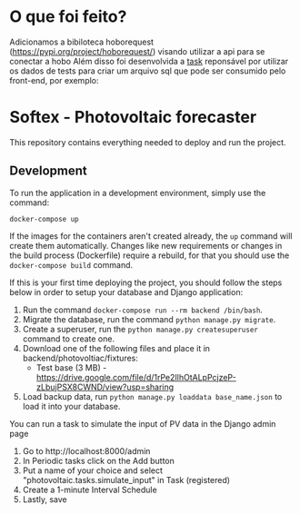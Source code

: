 # O que foi feito?

Adicionamos a bibiloteca hoborequest (https://pypi.org/project/hoborequest/) visando utilizar a api para se conectar a hobo 
Além disso foi desenvolvida a [task](https://github.com/mffdsp/atividade-fotov-ECOM117/blob/38be61c4faf40b524f58cc91dd707563d03b33d6/backend/photovoltaic/tasks.py#LL16C5-L16C16) reponsável por utilizar os dados de tests para criar um arquivo sql que pode ser consumido pelo front-end, por exemplo:
# Softex - Photovoltaic forecaster
This repository contains everything needed to deploy and run the project.  
  
## Development  
To run the application in a development environment, simply use the command:  
  
```  
docker-compose up  
```  
If the images for the containers aren't created already, the ```up``` command will create them automatically. Changes like new requirements or changes in the build process (Dockerfile) require a rebuild, for that you should use the ```docker-compose build``` command.
  
If this is your first time deploying the project, you should follow the steps below in order to setup your database and Django application:  
1. Run the command ```docker-compose run --rm backend /bin/bash```.
2. Migrate the database, run the command ```python manage.py migrate```. 
2. Create a superuser, run the ```python manage.py createsuperuser``` command to create one.
3. Download one of the following files and place it in backend/photovoltiac/fixtures:
   - Test base (3 MB) - https://drive.google.com/file/d/1rPe2IlhOtALpPcjzeP-zLbujPSX8CWND/view?usp=sharing
   <!-- - All years (795 MB) - https://drive.google.com/file/d/1Ne9b_Mv0qp1ImplhGeUuO4pvkTM0-J6P/view?usp=sharing
   - 2021 (286 MB) - https://drive.google.com/file/d/1iTPnPmYXK7hf_k4qasRIPR1ih7nu6j6w/view?usp=sharing -->
4. Load backup data, run ```python manage.py loaddata base_name.json``` to load it into your database.

You can run a task to simulate the input of PV data in the Django admin page
1. Go to http://localhost:8000/admin 
2. In Periodic tasks click on the Add button
3. Put a name of your choice and select "photovoltaic.tasks.simulate_input" in Task (registered)
4. Create a 1-minute Interval Schedule
5. Lastly, save
